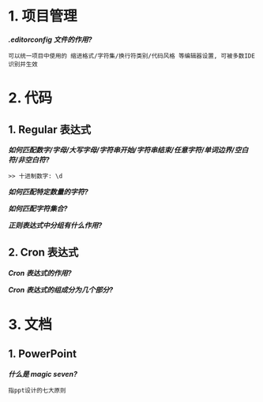 # 1. 项目管理

**_.editorconfig 文件的作用?_**

```
可以统一项目中使用的 缩进格式/字符集/换行符类别/代码风格 等编辑器设置, 可被多数IDE识别并生效
```

# 2. 代码

## 1. Regular 表达式

**_如何匹配数字/字母/大写字母/字符串开始/字符串结束/任意字符/单词边界/空白符/非空白符?_**

```
>> 十进制数字: \d
```

**_如何匹配特定数量的字符?_**

**_如何匹配字符集合?_**

**_正则表达式中分组有什么作用?_**

## 2. Cron 表达式

**_Cron 表达式的作用?_**

**_Cron 表达式的组成分为几个部分?_**

# 3. 文档

## 1. PowerPoint

**_什么是 magic seven?_**

```
指ppt设计的七大原则
```
